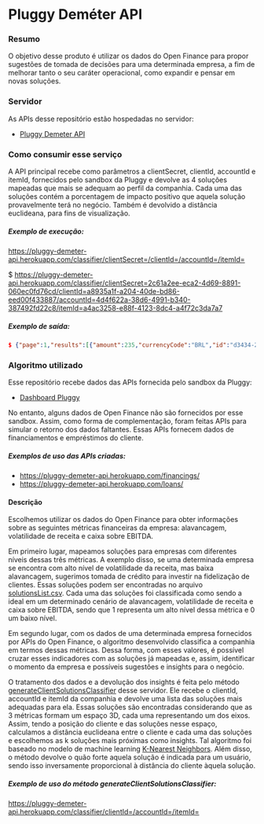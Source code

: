 # Pluggy Deméter API

### Resumo

O objetivo desse produto é utilizar os dados do Open Finance para propor sugestões de tomada de decisões para uma determinada empresa, a fim de melhorar tanto o seu caráter operacional, como expandir e pensar em novas soluções.

### Servidor

As APIs desse repositório estão hospedadas no servidor:
- [Pluggy Demeter API](https://pluggy-demeter-api.herokuapp.com/)

### Como consumir esse serviço

A API principal recebe como parâmetros a clientSecret, clientId, accountId e itemId, fornecidos pelo sandbox da Pluggy e devolve as 4 soluções mapeadas que mais se adequam ao perfil da companhia. Cada uma das soluções contém a porcentagem de impacto positivo que aquela solução provavelmente terá no negócio. Também é devolvido a distância euclideana, para fins de visualização.

##### Exemplo de execução:

[https://pluggy-demeter-api.herokuapp.com/classifier/clientSecret=<clientSecret>/clientId=<clientId>/accountId=<accountId>/itemId=<itemId>](https://pluggy-demeter-api.herokuapp.com/classifier/clientSecret=2c61a2ee-eca2-4d69-8891-060ec0fd76cd/clientId=a8935a1f-a204-40de-bd86-eed00f433887/accountId=4d4f622a-38d6-4991-b340-387492fd22c8/itemId=a4ac3258-e88f-4123-8dc4-a4f72c3da7a7)

$ https://pluggy-demeter-api.herokuapp.com/classifier/clientSecret=2c61a2ee-eca2-4d69-8891-060ec0fd76cd/clientId=a8935a1f-a204-40de-bd86-eed00f433887/accountId=4d4f622a-38d6-4991-b340-387492fd22c8/itemId=a4ac3258-e88f-4123-8dc4-a4f72c3da7a7

##### Exemplo de saída:
```json
$ {"page":1,"results":[{"amount":235,"currencyCode":"BRL","id":"d3434-2343-7878-a4534-032h72343423k","paymentDate":"2022-06-13T03:00:00.000Z"},{"amount":572,"currencyCode":"BRL","id":"d45gf-dfg43-7845678-d675-so83n9ds9","paymentDate":"2022-07-13T03:00:00.000Z"},{"amount":1235,"currencyCode":"BRL","id":"aa3f2f-fhhy345-dfh34234-4563g-sdf872jn","paymentDate":"2022-08-13T03:00:00.000Z"},{"amount":835,"currencyCode":"BRL","id":"aa3f2f-fhhy345-dfh34234-4563g-sdf872jn","paymentDate":"2022-09-13T03:00:00.000Z"}],"total":2,"totalPages":1}
```

### Algoritmo utilizado

Esse repositório recebe dados das APIs fornecida pelo sandbox da Pluggy:
- [Dashboard Pluggy](https://dashboard.pluggy.ai/)

No entanto, alguns dados de Open Finance não são fornecidos por esse sandbox. Assim, como forma de complementação, foram feitas APIs para simular o retorno dos dados faltantes. Essas APIs fornecem dados de financiamentos e empréstimos do cliente.

##### Exemplos de uso das APIs criadas:

- [https://pluggy-demeter-api.herokuapp.com/financings/<clientId>](https://pluggy-demeter-api.herokuapp.com/financings/a8935a1f-a204-40de-bd86-eed00f433887)
- [https://pluggy-demeter-api.herokuapp.com/loans/<clientId>](https://pluggy-demeter-api.herokuapp.com/loans/a8935a1f-a204-40de-bd86-eed00f433887)

#### Descrição

Escolhemos utilizar os dados do Open Finance para obter informações sobre as seguintes métricas financeiras da empresa: alavancagem, volatilidade de receita e caixa sobre EBITDA.

Em primeiro lugar, mapeamos soluções para empresas com diferentes níveis dessas três métricas. A exemplo disso, se uma determinada empresa se encontra com alto nível de volatilidade da receita, mas baixa alavancagem, sugerimos tomada de crédito para investir na fidelização de clientes. Essas soluções podem ser encontradas no arquivo [solutionsList.csv](https://github.com/anayflima/pluggy-hackathon-api/blob/main/data/solutionsList.csv). Cada uma das soluções foi classificada como sendo a ideal em um determinado cenário de alavancagem, volatilidade de receita e caixa sobre EBITDA, sendo que 1 representa um alto nível dessa métrica e 0 um baixo nível.

Em segundo lugar, com os dados de uma determinada empresa fornecidos por APIs do Open Finance, o algoritmo desenvolvido classifica a companhia em termos dessas métricas. Dessa forma, com esses valores, é possível cruzar esses indicadores com as soluções já mapeadas e, assim, identificar o momento da empresa e possíveis sugestões e insights  para o negócio. 

O tratamento dos dados e a devolução dos insights é feita pelo método [generateClientSolutionsClassifier](https://github.com/anayflima/pluggy-hackathon-api/blob/main/app.py#L104) desse servidor. Ele recebe o clientId, accountId e itemId da companhia e devolve uma lista das soluções mais adequadas para ela. Essas soluções são encontradas considerando que as 3 métricas formam um espaço 3D, cada uma representando um dos eixos. Assim, tendo a posição do cliente e das soluções nesse espaço, calculamos a distância euclideana entre o cliente e cada uma das soluções e escolhemos as k soluções mais próximas como insights. Tal algoritmo foi baseado no modelo de machine learning [K-Nearest Neighbors](https://www.baeldung.com/cs/k-nearest-neighbors#k-nearest-neighbors). Além disso, o método devolve o quão forte aquela solução é indicada para um usuário, sendo isso inversamente proporcional à distância do cliente àquela solução.

##### Exemplo de uso do método generateClientSolutionsClassifier:

[https://pluggy-demeter-api.herokuapp.com/classifier/clientId=<clientId>/accountId=<accountId>/itemId=<itemId>](https://pluggy-demeter-api.herokuapp.com/classifier/clientId=a8935a1f-a204-40de-bd86-eed00f433887/accountId=4d4f622a-38d6-4991-b340-387492fd22c8/itemId=a4ac3258-e88f-4123-8dc4-a4f72c3da7a7)